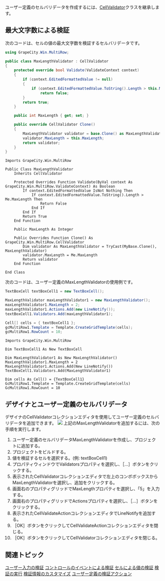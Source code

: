 ユーザー定義のセルバリデータを作成するには、[CellValidator](gcdocsite__documentlink?toc-item-id=0e9f130c-4edb-4763-b295-3599a062604d)クラスを継承します。

## 最大文字数による検証

次のコードは、セルの値の最大文字数を検証するセルバリデータです。
```csharp
using GrapeCity.Win.MultiRow;

public class MaxLengthValidator : CellValidator
{
    protected override bool Validate(ValidateContext context)
    {
        if (context.EditedFormattedValue != null)
        {
            if (context.EditedFormattedValue.ToString().Length > this.MaxLength)
                return false;
        }
        return true;
    }

    public int MaxLength { get; set; }

    public override CellValidator Clone()
    {
        MaxLengthValidator validator = base.Clone() as MaxLengthValidator;
        validator.MaxLength = this.MaxLength;
        return validator;
    }
}
```

```vbnet
Imports GrapeCity.Win.MultiRow

Public Class MaxLengthValidator
    Inherits CellValidator

    Protected Overrides Function Validate(ByVal context As GrapeCity.Win.MultiRow.ValidateContext) As Boolean
        If context.EditedFormattedValue IsNot Nothing Then
            If context.EditedFormattedValue.ToString().Length > Me.MaxLength Then
                Return False
            End If
        End If
        Return True
    End Function

    Public MaxLength As Integer

    Public Overrides Function Clone() As GrapeCity.Win.MultiRow.CellValidator
        Dim validator As MaxLengthValidator = TryCast(MyBase.Clone(), MaxLengthValidator)
        validator.MaxLength = Me.MaxLength
        Return validator
    End Function

End Class
```
次のコードは、ユーザー定義のMaxLengthValidatorの使用例です。
```csharp
TextBoxCell textBoxCell1 = new TextBoxCell();

MaxLengthValidator maxLengthValidator1 = new MaxLengthValidator();
maxLengthValidator1.MaxLength = 2;
maxLengthValidator1.Actions.Add(new LineNotify());
textBoxCell1.Validators.Add(maxLengthValidator1);

Cell[] cells = { textBoxCell1 };
gcMultiRow1.Template = Template.CreateGridTemplate(cells);
gcMultiRow1.RowCount = 10;
```

```vbnet
Imports GrapeCity.Win.MultiRow

Dim TextBoxCell1 As New TextBoxCell

Dim MaxLengthValidator1 As New MaxLengthValidator()
MaxLengthValidator1.MaxLength = 2
MaxLengthValidator1.Actions.Add(New LineNotify())
TextBoxCell1.Validators.Add(MaxLengthValidator1)

Dim cells As Cell() = {TextBoxCell1}
GcMultiRow1.Template = Template.CreateGridTemplate(cells)
GcMultiRow1.RowCount = 10
```

## デザイナとユーザー定義のセルバリデータ

デザイナのCellValidatorコレクションエディタを使用してユーザー定義のセルバリデータを追加できます。
![](/DOCUMENT_SITE_LINK_PREFIX_HERE/document-site-files/images/f148c511-6e98-4b55-9904-150a375d5825/images/userguide/validation_userdefinedvalidator_01.png)
上記のMaxLengthValidatorを追加するには、次の手順を実行します。

1. ユーザー定義のセルバリデータMaxLengthValidatorを作成し、プロジェクトに追加する。
2. プロジェクトをビルドする。
3. 値を検証するセルを選択する。(例: textBoxCell1)
4. プロパティウィンドウでValidatorsプロパティを選択し、［...］ボタンをクリックする。
5. 表示されたCellValidatorコレクションエディタで左上のコンボボックスからMaxLengthValidatorを選択し、追加をクリックする。
6. 画面右のプロパティグリッドでMaxLengthプロパティを選択し、「5」を入力する。
7. 画面右のプロパティグリッドでActionsプロパティを選択し、［...］ボタンをクリックする。
8. 表示されたCellValidateActionコレクションエディタでLineNotifyを追加する。
9. ［OK］ボタンをクリックしてCellValidateActionコレクションエディタを閉じる。
10. ［OK］ボタンをクリックしてCellValidatorコレクションエディタを閉じる。

## 関連トピック

[ユーザー入力の検証](gcdocsite__documentlink?toc-item-id=0f3efc93-9866-452e-a9a6-3a1f0ecb6591)
[コントロールのイベントによる検証](gcdocsite__documentlink?toc-item-id=0e497c36-9fdf-421d-936a-bd7205764e8a)
[セルによる値の検証](gcdocsite__documentlink?toc-item-id=ab9b7b07-c4bf-4eff-a5d1-427115093507)
[検証の実行](gcdocsite__documentlink?toc-item-id=d9af300a-bc41-4bfd-90ab-a506563789cf)
[検証情報のカスタマイズ](gcdocsite__documentlink?toc-item-id=80e0bfb1-74a7-47e9-9c4a-f0c7d4eea41d)
[ユーザー定義の検証アクション](gcdocsite__documentlink?toc-item-id=a2acbd38-76de-4afd-a7ca-eb03c99ffa6f)